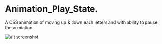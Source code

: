 # Animation_Play_State.
A CSS animation of moving up & down each letters and with ability to pause the anmiation

![alt screenshot](https://i.imgur.com/vV43ktD.gif)
